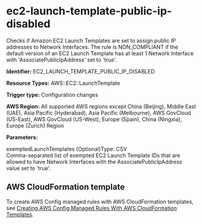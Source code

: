 # ec2\-launch\-template\-public\-ip\-disabled<a name="ec2-launch-template-public-ip-disabled"></a>

Checks if Amazon EC2 Launch Templates are set to assign public IP addresses to Network Interfaces\. The rule is NON\_COMPLIANT if the default version of an EC2 Launch Template has at least 1 Network Interface with 'AssociatePublicIpAddress' set to 'true'\. 

**Identifier:** EC2\_LAUNCH\_TEMPLATE\_PUBLIC\_IP\_DISABLED

**Resource Types:** AWS::EC2::LaunchTemplate

**Trigger type:** Configuration changes

**AWS Region:** All supported AWS regions except China \(Beijing\), Middle East \(UAE\), Asia Pacific \(Hyderabad\), Asia Pacific \(Melbourne\), AWS GovCloud \(US\-East\), AWS GovCloud \(US\-West\), Europe \(Spain\), China \(Ningxia\), Europe \(Zurich\) Region

**Parameters:**

exemptedLaunchTemplates \(Optional\)Type: CSV  
Comma\-separated list of exempted EC2 Launch Template IDs that are allowed to have Network Interfaces with the AssociatePublicIpAddress value set to 'true'\.

## AWS CloudFormation template<a name="w2aac12c33c15b9d197c17"></a>

To create AWS Config managed rules with AWS CloudFormation templates, see [Creating AWS Config Managed Rules With AWS CloudFormation Templates](aws-config-managed-rules-cloudformation-templates.md)\.